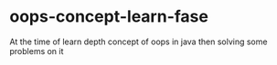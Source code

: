 # oops-concept-learn-fase
At the time of learn depth concept of oops in java then solving some problems on it
